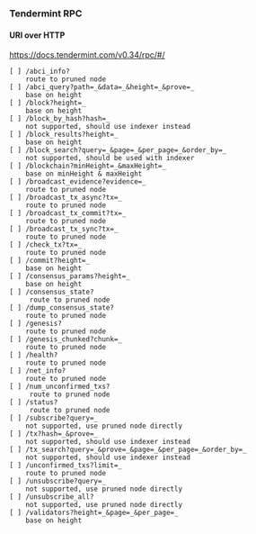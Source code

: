 ### Tendermint RPC

#### URI over HTTP

https://docs.tendermint.com/v0.34/rpc/#/


    [ ] /abci_info?
        route to pruned node
    [ ] /abci_query?path=_&data=_&height=_&prove=_
        base on height
    [ ] /block?height=_
        base on height
    [ ] /block_by_hash?hash=_
        not supported, should use indexer instead
    [ ] /block_results?height=_
        base on height
    [ ] /block_search?query=_&page=_&per_page=_&order_by=_
        not supported, should be used with indexer
    [ ] /blockchain?minHeight=_&maxHeight=_
        base on minHeight & maxHeight
    [ ] /broadcast_evidence?evidence=_
        route to pruned node
    [ ] /broadcast_tx_async?tx=_
        route to pruned node
    [ ] /broadcast_tx_commit?tx=_
        route to pruned node
    [ ] /broadcast_tx_sync?tx=_
        route to pruned node
    [ ] /check_tx?tx=_
        route to pruned node
    [ ] /commit?height=_
        base on height
    [ ] /consensus_params?height=_
        base on height
    [ ] /consensus_state?
         route to pruned node
    [ ] /dump_consensus_state?
        route to pruned node
    [ ] /genesis?
        route to pruned node
    [ ] /genesis_chunked?chunk=_
        route to pruned node
    [ ] /health?
        route to pruned node
    [ ] /net_info?
        route to pruned node
    [ ] /num_unconfirmed_txs?
         route to pruned node
    [ ] /status?
         route to pruned node
    [ ] /subscribe?query=_
        not supported, use pruned node directly
    [ ] /tx?hash=_&prove=_
        not supported, should use indexer instead
    [ ] /tx_search?query=_&prove=_&page=_&per_page=_&order_by=_
        not supported, should use indexer instead
    [ ] /unconfirmed_txs?limit=_
        route to pruned node
    [ ] /unsubscribe?query=_
        not supported, use pruned node directly
    [ ] /unsubscribe_all?
        not supported, use pruned node directly
    [ ] /validators?height=_&page=_&per_page=_
        base on height


